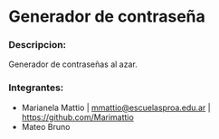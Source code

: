 # Generador de contraseña
### Descripcion:
Generador de contraseñas al azar.
### Integrantes:
- Marianela Mattio | mmattio@escuelasproa.edu.ar | https://github.com/Marimattio
- Mateo Bruno 